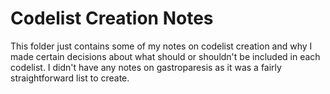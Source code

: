 # Codelist Creation Notes

This folder just contains some of my notes on codelist creation and why I made certain decisions about what should or shouldn't be included in each codelist. I didn't have any notes on gastroparesis as it was a fairly straightforward list to create.
